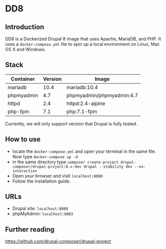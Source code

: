 # DD8
## Introduction
DD8 is a Dockerized Drupal 8 image that uses Apache, MariaDB, and PHP. It uses
a `docker-compose.yml` file to spin up a local environment on Linux, Mac OS X and Windows.
## Stack
| Container | Version | Image |
| --------- | ------- | ----- |
| mariadb   | 10.4    | mariadb:10.4 |
| phpmyadmin | 4.7    | phpmyadmin/phpmyadmin:4.7 |
| httpd | 2.4 | httpd:2.4-alpine |
| php-fpm | 7.1 | php:7.1-fpm |

Currently, we will only support version that Drupal is fully tested.
## How to use
* locate the `docker-compose.yml` and open your terminal in the same file. Now type `docker-compose up -d`
* in the same directory type `composer create-project drupal-composer/drupal-project:8.x-dev drupal --stability dev --no-interaction`
* Open your browser and visit `localhost:8080`
* Follow the installation guide.
## URLs
* Drupal site: `localhost:8080`
* phpMyAdmin: `localhost:8083`
## Further reading
https://github.com/drupal-composer/drupal-project